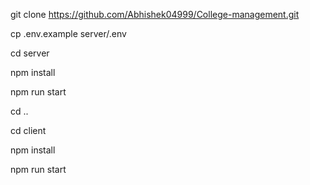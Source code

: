 git clone https://github.com/Abhishek04999/College-management.git

cp .env.example server/.env

cd server

npm install

npm run start

cd ..

cd client

npm install

npm run start


 

